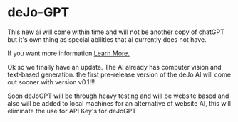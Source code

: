 # deJo-GPT
This new ai will come within time and will not be another copy of chatGPT but it's own thing as special abilities that ai currently does not have.

If you want more information [Learn More.](https://docs.google.com/document/d/1t8x2SiFttWiNa6ODOOPp-J7bdt7O1HPmgZxeazoqN7A/edit?usp=sharing)

Ok so we finally have an update. The AI already has computer vision and text-based generation. the first pre-release version of the deJo AI will come out sooner with version v0.1!!!

Soon deJoGPT will be through heavy testing and will be website based and also will be added to local machines for an alternative of website AI, this will eliminate the use for API Key's for deJoGPT 
